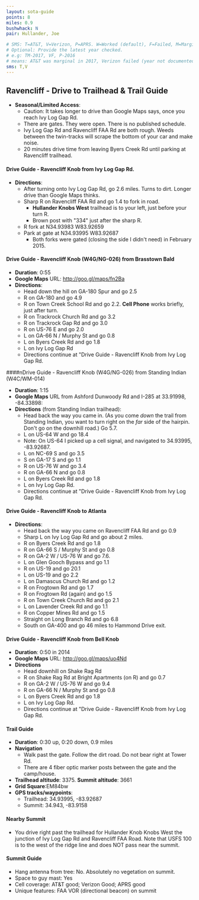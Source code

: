 ```yaml
---
layout: sota-guide
points: 8
miles: 0.9
bushwhack: N
pair: Hullander, Joe

# SMS: T=AT&T, V=Verizon, P=APRS. W=Worked (default), F=Failed, M=Marginal (some failed).
# Optional: Provide the latest year checked.
# e.g: TM-2017, VF, P-2016
# means: AT&T was marginal in 2017, Verizon failed (year not documented), APRS worked in 2016.
sms: T,V
---
```

Ravencliff - Drive to Trailhead & Trail Guide
--------------------------------------------------------
* **Seasonal/Limited Access**: 
    * Caution: It takes longer to drive than Google Maps says, once you reach Ivy Log Gap Rd.
    * There are gates.  They were open.  There is no published schedule.
    * Ivy Log Gap Rd and Ravencliff FAA Rd are both rough. Weeds between the twin-tracks will scrape the bottom of your car and make noise.
    * 20 minutes drive time from leaving Byers Creek Rd until parking at Ravencliff trailhead.

#### Drive Guide - Ravencliff Knob from Ivy Log Gap Rd.
* **Directions**:
    * After turning onto Ivy Log Gap Rd, go 2.6 miles.  Turns to dirt.  Longer drive than Google Maps thinks.
    * Sharp R on Ravencliff FAA Rd and go 1.4 to fork in road.
        * **Hullander Knobs West** trailhead is to your left, just before your turn R.
        * Brown post with "334" just after the sharp R.
    * R fork at N34.93983 W83.92659
    * Park at gate at N34.93995 W83.92687
        * Both forks were gated (closing the side I didn't need) in February 2015.

#### Drive Guide - Ravencliff Knob (W4G/NG-026) from Brasstown Bald

* **Duration**: 0:55
* **Google Maps** URL: http://goo.gl/maps/fn2Ba
* **Directions**:
    * Head down the hill on GA-180 Spur and go 2.5
    * R on GA-180 and go 4.9
    * R on Town Creek School Rd and go 2.2. **Cell Phone** works briefly, just after turn.
    * R on Trackrock Church Rd and go 3.2
    * R on Trackrock Gap Rd and go 3.0
    * R on US-76 E and go 2.0
    * L on GA-66 N / Murphy St and go 0.8
    * L on Byers Creek Rd and go 1.8
    * L on Ivy Log Gap Rd
    * Directions continue at "Drive Guide - Ravencliff Knob from Ivy Log Gap Rd.

####nDrive Guide - Ravencliff Knob (W4G/NG-026) from Standing Indian (W4C/WM-014)

* **Duration**: 1:15 
* **Google Maps** URL from Ashford Dunwoody Rd and I-285 at 33.91998, -84.33898: 
* **Directions** (from Standing Indian trailhead):
    * Head back the way you came in. (As you come *down* the trail from Standing Indian, you want to turn right on the *far* side of the hairpin.  Don't go on the downhill road.) Go 5.7.
    * L on US-64 W and go 18.4
    * Note: On US-64 I picked up a cell signal, and navigated to 34.93995, -83.92687.
    * L on NC-69 S and go 3.5
    * S on GA-17 S and go 1.1
    * R on US-76 W and go 3.4
    * R on GA-66 N and go 0.8
    * L on Byers Creek Rd and go 1.8
    * L on Ivy Log Gap Rd.
    * Directions continue at "Drive Guide - Ravencliff Knob from Ivy Log Gap Rd.

#### Drive Guide - Ravencliff Knob to Atlanta
* **Directions**:
    * Head back the way you came on Ravencliff FAA Rd and go 0.9
    * Sharp L on Ivy Log Gap Rd and go about 2 miles.
    * R on Byers Creek Rd and go 1.8
    * R on GA-66 S / Murphy St and go 0.8
    * R on GA-2 W / US-76 W and go 7.6.
    * L on Glen Gooch Bypass and go 1.1
    * R on US-19 and go 20.1
    * L on US-19 and go 2.2
    * L on Damascus Church Rd and go 1.2
    * R on Frogtown Rd and go 1.7
    * R on Frogtown Rd (again) and go 1.5
    * R on Town Creek Church Rd and go 2.1
    * L on Lavender Creek Rd and go 1.1
    * R on Copper Mines Rd and go 1.5
    * Straight on Long Branch Rd and go 6.8
    * South on GA-400 and go 46 miles to Hammond Drive exit.

#### Drive Guide - Ravencliff Knob from Bell Knob
* **Duration**: 0:50 in 2014
* **Google Maps** URL: http://goo.gl/maps/uo4Nd
* **Directions**
    * Head downhill on Shake Rag Rd
    * R on Shake Rag Rd at Bright Apartments (on R) and go 0.7
    * R on GA-2 W / US-76 W and go 9.4
    * R on GA-66 N / Murphy St and go 0.8
    * L on Byers Creek Rd and go 1.8
    * L on Ivy Log Gap Rd. 
    * Directions continue at "Drive Guide - Ravencliff Knob from Ivy Log Gap Rd.

#### Trail Guide

* **Duration**: 0:30 up, 0:20 down, 0.9 miles
* **Navigation**
    * Walk past the gate.  Follow the dirt road.  Do not bear right at Tower Rd.
    * There are 4 fiber optic marker posts between the gate and the camp/house.
* **Trailhead altitude**: 3375.   **Summit altitude**: 3661
* **Grid Square**:EM84bw
* **GPS tracks/waypoints**:
    * Trailhead: 34.93995, -83.92687
    * Summit: 34.943, -83.9158

#### Nearby Summit
* You drive right past the trailhead for Hullander Knob Knobs West the junction of Ivy Log Gap Rd and Ravencliff FAA Road.  Note that USFS 100 is to the west of the ridge line and does NOT pass near the summit.  

#### Summit Guide

* Hang antenna from tree: No. Absolutely no vegetation on summit.
* Space to guy mast: Yes
* Cell coverage: AT&T good; Verizon Good; APRS good
* Unique features: FAA VOR (directional beacon) on summit
